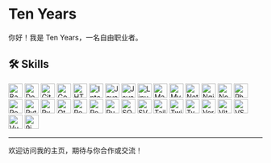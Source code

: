 # Ten Years

你好！我是 Ten Years，一名自由职业者。

## 🛠 Skills
<div>
  <img src="https://cdn.jsdelivr.net/gh/devicons/devicon/icons/bash/bash-original.svg" title="Bash" width="28"/>
  <img src="https://cdn.jsdelivr.net/gh/devicons/devicon/icons/docker/docker-original.svg" title="Docker" width="28"/>
  <img src="https://cdn.jsdelivr.net/gh/devicons/devicon/icons/git/git-original.svg" title="Git" width="28"/>
  <img src="https://cdn.jsdelivr.net/gh/devicons/devicon/icons/go/go-original.svg" title="Go" width="28"/>
  <img src="https://cdn.jsdelivr.net/gh/devicons/devicon/icons/html5/html5-original.svg" title="HTML5" width="28"/>
  <img src="https://cdn.jsdelivr.net/gh/devicons/devicon/icons/intellij/intellij-original.svg" title="IntelliJ" width="28"/>
  <img src="https://cdn.jsdelivr.net/gh/devicons/devicon/icons/java/java-original.svg" title="Java" width="28"/>
  <img src="https://cdn.jsdelivr.net/gh/devicons/devicon/icons/javascript/javascript-original.svg" title="JavaScript" width="28"/>
  <img src="https://cdn.jsdelivr.net/gh/devicons/devicon/icons/linux/linux-original.svg" title="Linux" width="28"/>
  <img src="https://cdn.jsdelivr.net/gh/devicons/devicon/icons/markdown/markdown-original.svg" title="Markdown" width="28"/>
  <img src="https://cdn.jsdelivr.net/gh/devicons/devicon/icons/mysql/mysql-original.svg" title="MySQL" width="28"/>
  <img src="https://cdn.jsdelivr.net/gh/devicons/devicon/icons/netlify/netlify-original.svg" title="Netlify" width="28"/>
  <img src="https://cdn.jsdelivr.net/gh/devicons/devicon/icons/nginx/nginx-original.svg" title="Nginx" width="28"/>
  <img src="https://cdn.jsdelivr.net/gh/devicons/devicon/icons/nodejs/nodejs-original.svg" title="Node.js" width="28"/>
  <img src="https://cdn.jsdelivr.net/gh/devicons/devicon/icons/photoshop/photoshop-plain.svg" title="Photoshop" width="28"/>
  <img src="https://cdn.jsdelivr.net/gh/devicons/devicon/icons/postcss/postcss-original.svg" title="PostCSS" width="28"/>
  <img src="https://cdn.jsdelivr.net/gh/devicons/devicon/icons/python/python-original.svg" title="Python" width="28"/>
  <img src="https://cdn.jsdelivr.net/gh/devicons/devicon/icons/pytorch/pytorch-original.svg" title="PyTorch" width="28"/>
  <img src="https://cdn.jsdelivr.net/gh/devicons/devicon/icons/qt/qt-original.svg" title="Qt" width="28"/>
  <img src="https://cdn.jsdelivr.net/gh/devicons/devicon/icons/react/react-original.svg" title="React" width="28"/>
  <img src="https://cdn.jsdelivr.net/gh/devicons/devicon/icons/redis/redis-original.svg" title="Redis" width="28"/>
  <img src="https://cdn.jsdelivr.net/gh/devicons/devicon/icons/rust/rust-original.svg" title="Rust" width="28"/>
  <img src="https://cdn.jsdelivr.net/gh/devicons/devicon/icons/sqlite/sqlite-original.svg" title="SQLite" width="28"/>
  <img src="https://cdn.jsdelivr.net/gh/devicons/devicon/icons/svg/svg-original.svg" title="SVG" width="28"/>
  <img src="https://cdn.jsdelivr.net/gh/devicons/devicon/icons/tailwindcss/tailwindcss-original.svg" title="Tailwind CSS" width="28"/>
  <img src="https://cdn.jsdelivr.net/gh/devicons/devicon/icons/twitter/twitter-original.svg" title="Twitter" width="28"/>
  <img src="https://cdn.jsdelivr.net/gh/devicons/devicon/icons/typescript/typescript-original.svg" title="TypeScript" width="28"/>
  <img src="https://cdn.jsdelivr.net/gh/devicons/devicon/icons/vercel/vercel-original.svg" title="Vercel" width="28"/>
  <img src="https://cdn.jsdelivr.net/gh/devicons/devicon/icons/vite/vite-original.svg" title="Vite" width="28"/>
  <img src="https://cdn.jsdelivr.net/gh/devicons/devicon/icons/vscode/vscode-original.svg" title="VSCode" width="28"/>
  <img src="https://cdn.jsdelivr.net/gh/devicons/devicon/icons/vuejs/vuejs-original.svg" title="Vue.js" width="28"/>
  <img src="https://cdn.jsdelivr.net/gh/devicons/devicon/icons/9i/9i-original.svg" title="9i" width="28"/>
</div>

---

欢迎访问我的主页，期待与你合作或交流！

